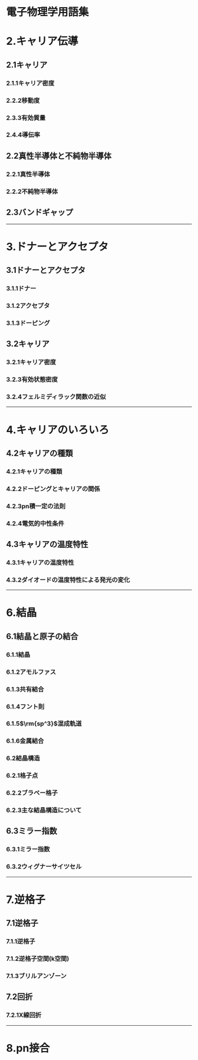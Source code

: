 # 電子物理学用語集

# $2.$キャリア伝導
## $2.1$キャリア
### $2.1.1$キャリア密度
### $2.2.2$移動度
### $2.3.3$有効質量
### $2.4.4$導伝率
## $2.2$真性半導体と不純物半導体
### $2.2.1$真性半導体
### $2.2.2$不純物半導体
## $2.3$バンドギャップ

---

# $3.$ドナーとアクセプタ
## $3.1$ドナーとアクセプタ
### $3.1.1$ドナー
### $3.1.2$アクセプタ
### $3.1.3$ドーピング
## $3.2$キャリア
### $3.2.1$キャリア密度
### $3.2.3$有効状態密度
### $3.2.4$フェルミディラック関数の近似

---

# $4.$キャリアのいろいろ
## $4.2$キャリアの種類
### $4.2.1$キャリアの種類
### $4.2.2$ドーピングとキャリアの関係
### $4.2.3$pn積一定の法則
### $4.2.4$電気的中性条件
## $4.3$キャリアの温度特性
### $4.3.1$キャリアの温度特性
### $4.3.2$ダイオードの温度特性による発光の変化

---

# $6.$結晶
## $6.1$結晶と原子の結合
### $6.1.1$結晶
### $6.1.2$アモルファス
### $6.1.3$共有結合
### $6.1.4$フント則
### $6.1.5$$\rm{sp^3}$混成軌道
### $6.1.6$金属結合
### $6.2$結晶構造
### $6.2.1$格子点
### $6.2.2$ブラベー格子
### $6.2.3$主な結晶構造について
## $6.3$ミラー指数
### $6.3.1$ミラー指数
### $6.3.2$ウィグナーサイツセル

---

# $7.$逆格子
## $7.1$逆格子
### $7.1.1$逆格子
### $7.1.2$逆格子空間(k空間)
### $7.1.3$ブリルアンゾーン
## $7.2$回折
### $7.2.1$X線回折

---

# $8.$pn接合